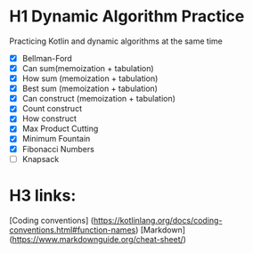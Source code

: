 # H1 Dynamic Algorithm Practice
Practicing Kotlin and dynamic algorithms at the same time

- [x] Bellman-Ford
- [x] Can sum(memoization + tabulation)
- [x] How sum (memoization + tabulation)
- [x] Best sum (memoization + tabulation)
- [x] Can construct (memoization + tabulation)
- [x] Count construct
- [x] How construct
- [x] Max Product Cutting
- [x] Minimum Fountain
- [x] Fibonacci Numbers
- [ ] Knapsack

# H3 links:
[Coding conventions] (https://kotlinlang.org/docs/coding-conventions.html#function-names)
[Markdown] (https://www.markdownguide.org/cheat-sheet/)